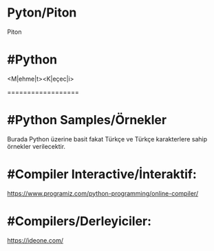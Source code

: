 # Pyton/Piton
Piton

#Python
==================

<M|ehme|t><K|eçec|i>

==================

#Python Samples/Örnekler
==================
Burada Python üzerine basit fakat Türkçe ve Türkçe karakterlere sahip örnekler verilecektir.

#Compiler Interactive/İnteraktif:
==================

https://www.programiz.com/python-programming/online-compiler/

#Compilers/Derleyiciler:
==================

https://ideone.com/
